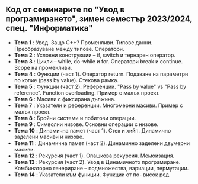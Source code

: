 ## Код от семинарите по "Увод в програмирането", зимен семестър 2023/2024, спец. "Информатика" ##

- **Тема 1** : Увод. Защо C++? Променливи. Типове данни. Преобразуване между типове. Оператори.  
- **Тема 2** : Условни конструкции – if, switch и тернарен оператор.
- **Тема 3** : Цикли – while, do-while и for. Оператори break и continue. Scope на променливи.  
- **Тема 4** : Функции (част 1). Оператор return. Подаване на параметри по копие (pass by value). Стекова рамка.  
- **Тема 5** : Функции (част 2). Референции. "Pass by value" vs "Pass by reference". Function overloading. Пример с малък проект.  
- **Тема 6** : Масиви с фиксирана дължина.  
- **Тема 7** : Указатели и референции. Многомерни масиви. Пример с малък проект.  
- **Тема 8** : Бройни системи и побитови операции.  
- **Тема 9** : Символни низове. Основни операции с низове.  
- **Тема 10** : Динамична памет (част 1). Стек и хийп. Динамично заделени масиви и низове.  
- **Тема 11** : Динамична памет (част 2). Динамично заделени двумерни масиви.  
- **Тема 12** : Рекурсия (част 1). Опашкова рекурсия. Мемоизация.  
- **Тема 13** : Рекурсия (част 2). Увод в Динамичното програмиране. Комбинаторно генериране – подмножества, вариации, пермутации.  
- **Тема 14** : Указатели към функции. Функции от по- висок ред.  
